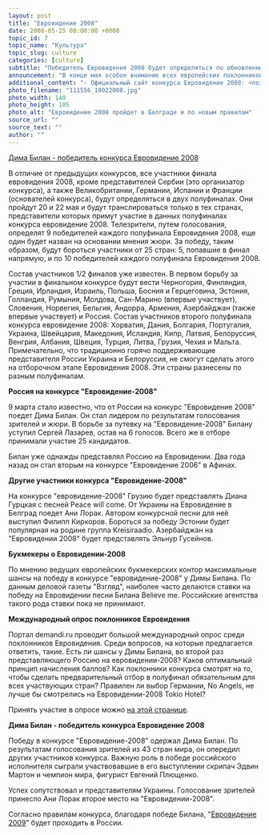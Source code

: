 ```yaml
---
layout: post
title: "Евровидение 2008"
date: 2008-05-25 00:00:00 +0000
topic_id: 7
topic_name: "Культура"
topic_slug: culture
categories: [culture]
subtitle: "Победитель Евровидения 2008 будет определяться по обновленным правилам"
announcement: "В конце мая особое внимание всех европейских поклонников эстрадной музыки будет обращено к столице Сербии. Конкурс Евровидение 2008 пройдет 20, 22 и 24 мая в Белграде. Организаторы Евровидения 2008 изменили правила проведения конкурса. По словам организаторов, измененные правила евровидения 2008 позволят сделать соревнования честнее и повысят конкуренцию в финале."
additional_content: "- Официальный сайт конкурса Евровидение 2008: <noindex><a href=\"http://www.eurovision.tv/\" target=\"_blank\" rel=\"nofollow\">www.eurovision.tv</a></noindex>"
photo_filename: "111556_10022008.jpg"
photo_width: 140
photo_height: 105
photo_alt: "Евровидение 2008 пройдет в Белграде и по новым правилам"
source_url: ""
source_text: ""
author: ""
---
```

<a href="#winner">Дима Билан - победитель конкурса Евровидение 2008</a>

В отличие от предыдущих конкурсов, все участники финала евровидения 2008, кроме представителей Сербии (это организатор конкурса), а также Великобритании, Германии, Испании и Франции (основателей конкурса), будут определяться в двух полуфиналах. Они пройдут 20 и 22 мая и будут транслироваться только в тех странах, представители которых примут участие в данных полуфиналах конкурса евровидение 2008. Телезрители, путем голосования, определят 9 победителей каждого полуфинала Евровидения 2008, еще один будет назван на основании мнения жюри. За победу, таким образом, будут бороться участники от 25 стран: 5, попавшие в финал напрямую, и по 10 победителей каждого полуфинала Евровидения 2008.

Состав участников 1/2 финалов уже известен. В первом борьбу за участии в финальном конкурсе будут вести Черногория, Финляндия, Греция, Ирландия, Израиль, Польша, Босния и Герцеговина, Эстония, Голландия, Румыния, Молдова, Сан-Марино (впервые участвует), Словения, Норвегия, Бельгия, Андорра, Армения, Азербайджан (также впервые участвует) и Россия. Состав участников второго полуфинала конкурса евровидение 2008: Хорватия, Дания, Болгария, Португалия, Украина, Швейцария, Македония, Исландия, Кипр, Латвия, Белоруссия, Венгрия, Албания, Швеция, Турция, Литва, Грузия, Чехия и Мальта. Примечательно, что традиционно горячо поддерживающие представителя России Украина и Белоруссия, не смогут сделать этого на отборочном этапе Евровидения 2008. Эти страны разнесены по разным полуфиналам.

<b>Россия на конкурсе "Евровидение-2008"</b>

9 марта стало известно, что от России на конкурс "Евровидение 2008" поедет Дима Билан. Он стал лидером по результатам голосования зрителей и жюри. В борьбе за путевку на "Евровидение-2008" Билану уступил Сергей Лазарев, остав на 6 голосов. Всего же в отборе принимали участие 25 кандидатов.

Билан уже однажды представлял Россию на Евровидении. Два года назад он стал вторым на конкурсе "Евровидение 2006" в Афинах.

<b>Другие участники конкурса "Евровидение-2008"</b>

На конкурсе "евровидение-2008" Грузию будет представлять Диана Гурцкая с песней  Peace will come. От Украины на Евровидение в Белград поедет Ани Лорак. Автором конкурсной песни для неё выступил Филипп Киркоров. Бороться за победу Эстонии будет популярная на родине группа Kreisiraadio. Азербайджан на "Евровидении 2008" будет представлять Эльнур Гусейнов.

<b>Букмекеры о Евровидении-2008</b>

По мнению ведущих европейских букмекерских контор максимальные шансы на победу в конкурсе "евровидение-2008" у Димы Билана. По данным деловой газеты "Взгляд", наиболее часто делаются ставки на победу на Евровидении песни Билана Believe me. Российские агентства такого рода ставки пока не принимают.

<b>Международный опрос поклонников Евровидения</b>

Портал demandi.ru проводит большой международный опрос среди поклонников Евровидения. Среди вопросов, на которые предлагается ответить, такие. Есть ли шансы у Димы Билана, во второй раз представляющего Россию на евровидении-2008? Каков оптимальный принцип начисления баллов? Как поклонники конкурса смотрят на то, чтобы сделать предварительный отбор в полуфинал обязательным для всех участвующих стран? Правилен ли выбор Германии, No Angels, не лучше бы смотрелись на Евровидении-2008 Tokio Hotel?

Принять участие в опросе можно <a href="http://www.demandi.ru/4299_eurovision.php" target="_blank">на этой странице</a>.

<a name="winner"><b>Дима Билан - победитель конкурса Евровидение 2008</b></a>

Победу в конкурсе "Евровидение-2008" одержал Дима Билан. По результатам голосования зрителей из 43 стран мира, он опередил других участников конкурса. Важную роль в победе российского исполнителя сыграли участвовавшие в его выступлении скрипач Эдвин Мартон и чемпион мира, фигурист Евгений Плющенко.

Успех сопутствовал и представителям Украины. Голосование зрителей принесло Ани Лорак второе место на "Евровидении-2008".

Согласно правилам конкурса, благодаря победе Билана, "<a href="http://absite.ru/txt/culture/2779.html">Евровидение 2009</a>" будет проходить в России.
